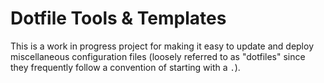 # Dotfile Tools & Templates

This is a work in progress project for making it easy to update and deploy miscellaneous configuration files (loosely referred to as "dotfiles" since they frequently follow a convention of starting with a `.`).
